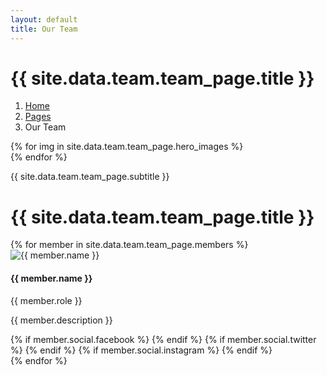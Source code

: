 ```yaml
---
layout: default
title: Our Team
---
```


<!-- Header Start -->
<div class="container-fluid hero-header bg-light py-5 mb-5">
  <div class="container py-5">
    <div class="row g-5 align-items-center">
      <div class="col-lg-6">
        <h1 class="display-4 mb-3 animated slideInDown">{{ site.data.team.team_page.title }}</h1>
        <nav aria-label="breadcrumb" class="animated slideInDown">
          <ol class="breadcrumb mb-0">
            <li class="breadcrumb-item"><a href="/">Home</a></li>
            <li class="breadcrumb-item"><a href="/pages">Pages</a></li>
            <li class="breadcrumb-item active" aria-current="page">Our Team</li>
          </ol>
        </nav>
      </div>
      <div class="col-lg-6 animated fadeIn">
        <div class="row g-3">
          {% for img in site.data.team.team_page.hero_images %}
          <div class="col-6 {% if forloop.index0 == 0 %}text-end{% endif %}">
            <img class="img-fluid bg-white p-3 w-100" src="{{ img.src }}" alt="">
          </div>
          {% endfor %}
        </div>
      </div>
    </div>
  </div>
</div>
<!-- Header End -->

<!-- Team Start -->
<div class="container-xxl px-0 py-5">
  <div class="text-center mx-auto mb-5 wow fadeInUp" data-wow-delay="0.1s" style="max-width: 500px;">
    <p class="text-primary text-uppercase mb-2">{{ site.data.team.team_page.subtitle }}</p>
    <h1 class="display-6 mb-0">{{ site.data.team.team_page.title }}</h1>
  </div>
  <div class="row g-0">
    {% for member in site.data.team.team_page.members %}
    <div class="col-lg-6 wow fadeIn" data-wow-delay="{{ member.delay }}">
      <div class="row g-0
        {% if member.layout == 'reverse' %}flex-sm-row-reverse flex-lg-row
        {% elsif member.layout == 'reverse-lg' %}flex-lg-row-reverse
        {% elsif member.layout == 'reverse-sm' %}flex-sm-row-reverse
        {% else %}flex-sm-row{% endif %}">
        <div class="col-sm-6">
          <div class="team-img position-relative">
            <img class="img-fluid" src="{{ member.image }}" alt="{{ member.name }}">
          </div>
        </div>
        <div class="col-sm-6">
          <div class="h-100 p-5 d-flex flex-column justify-content-between">
            <div class="mb-3">
              <h4>{{ member.name }}</h4>
              <span>{{ member.role }}</span>
            </div>
            <p>{{ member.description }}</p>
            <div class="d-flex">
              {% if member.social.facebook %}
              <a class="btn btn-square btn-outline-primary rounded-circle me-2" href="{{ member.social.facebook }}"><i class="fab fa-facebook-f"></i></a>
              {% endif %}
              {% if member.social.twitter %}
              <a class="btn btn-square btn-outline-primary rounded-circle me-2" href="{{ member.social.twitter }}"><i class="fab fa-twitter"></i></a>
              {% endif %}
              {% if member.social.instagram %}
              <a class="btn btn-square btn-outline-primary rounded-circle me-2" href="{{ member.social.instagram }}"><i class="fab fa-instagram"></i></a>
              {% endif %}
            </div>
          </div>
        </div>
      </div>
    </div>
    {% endfor %}
  </div>
</div>
<!-- Team End -->
